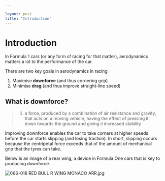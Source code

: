 ```yaml
---

layout: post
title: "Introduction"
---
```


# Introduction

In Formula 1 cars (or any form of racing for that matter), aerodynamics matters a lot to the performance of the car.

There are two key goals in aerodynamics in racing

1. Maximise **downforce** (and thus cornering grip)
2. Minimise **drag** (and thus improve straight-line speed)

## What is downforce?

> 1. a force, produced by a combination of air resistance and gravity, that acts on a moving vehicle, having the effect of pressing it down towards the ground and giving it increased stability

Improving downforce enables the car to take corners at higher speeds before the car starts slipping (and losing traction). In short, slipping occurs because the centripetal force exceeds that of the amount of mechanical grip that the tyres can take.

Below is an image of a rear wing, a device in Formula One cars that is key to producing downforce.

![066-018 RED  BULL  R  WING MONACO ARR.jpg](https://www.formula1.com/content/dam/fom-website/manual/Technical/2018Piola/Singapore/066-018%20RED%20%20BULL%20%20R%20%20WING%20MONACO%20ARR.jpg.transform/9col/image.jpg)

